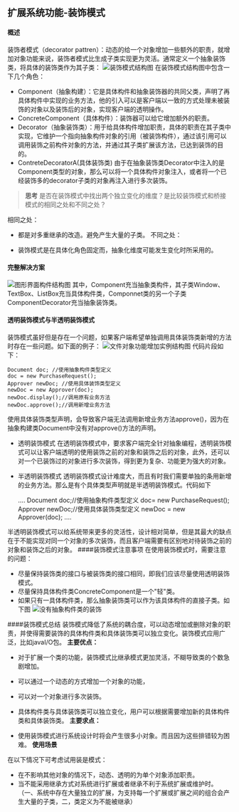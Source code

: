 ## 扩展系统功能-装饰模式
#### 概述
装饰者模式（decorator pattren）：动态的给一个对象增加一些额外的职责，就增加对象功能来说，装饰者模式比生成子类实现更为灵活。通常定义一个抽象装饰类，将具体的装饰类作为其子类：
![装饰模式结构图](file:///F:\yaoyaohao\workspaceIdea\matthew-alpha\matthew-designPattern-practice\src\main\webapp\webstatic\images\decorator_001.gif)
在装饰模式结构图中包含一下几个角色：

- Component（抽象构建）：它是具体构件和抽象装饰器的共同父类，声明了再具体构件中实现的业务方法，他的引入可以是客户端以一致的方式处理未被装饰的对象以及装饰后的对象，实现客户端的透明操作。
- ConcreteComponent（具体构件）：装饰器可以给它增加额外的职责。
- Decorator（抽象装饰类）：用于给具体构件增加职责，具体的职责在其子类中实现，它维护一个指向抽象构件对象的引用（被装饰构件），通过该引用可以调用装饰之前构件对象的方法，并通过其子类扩展该方法，已达到装饰的目的。
- ContreteDecoratorA(具体装饰类)
由于在抽象装饰类Decorator中注入的是Component类型的对象，那么可以将一个具体构件对象注入，或者将一个已经装饰多的decorator子类的对象再注入进行多次装饰。
> **思考**
是否在装饰模式中找出两个独立变化的维度？是比较装饰模式和桥接模式的相同之处和不同之处？

相同之处：

 - 都是对多重继承的改造。避免产生大量的子类。
不同之处：
  
- 装饰模式是在具体化角色固定而，抽象化维度可能发生变化时所采用的。

#### 完整解决方案
![图形界面构件结构图](file:///F:\yaoyaohao\workspaceIdea\matthew-alpha\matthew-designPattern-practice\src\main\webapp\webstatic\images\decorator_002.gif)
其中，Component充当抽象类构件，其子类Window、TextBox、ListBox充当具体构件类，Componnet类的另一个子类ComponentDecorator充当抽象装饰类。

#### 透明装饰模式与半透明装饰模式
装饰模式虽好但是存在一个问题，如果客户端希望单独调用具体装饰类新增的方法时存在一些问题。如下面的例子：
![文件对象功能增加实例结构图](file:///F:\yaoyaohao\workspaceIdea\matthew-alpha\matthew-designPattern-practice\src\main\webapp\webstatic\images\decorator_002.gif)
代码片段如下：

    Document doc; //使用抽象构件类型定义 
    doc = new PurchaseRequest(); 
    Approver newDoc; //使用具体装饰类型定义 
    newDoc = new Approver(doc); 
    newDoc.display();//调用原有业务方法 
    newDoc.approve();//调用新增业务方法
使用具体装饰类型声明，会导致客户端无法调用新增业务方法approve()，因为在抽象构建类Document中没有对approve()方法的声明。

- 透明装饰模式
在透明装饰模式中，要求客户端完全针对抽象编程，透明装饰模式可以让客户端透明的使用装饰之前的对象和装饰之后的对象，此外，还可以对一个已装饰过的对象进行多次装饰，得到更为复杂、功能更为强大的对象。
- 半透明装饰模式
透明装饰模式设计难度大，而且有时我们需要单独的条用新增的业务方法。那么是有个具体类型声明就是半透明装饰模式。代码如下

    ....
    Document doc;//使用抽象构件类型定义
    doc= new PurchaseRequest();
    Approver newDoc;//使用具体装饰类型定义
    newDoc = new Approver(doc);
    ....
    
半透明装饰模式可以给系统带来更多的灵活性，设计相对简单，但是其最大的缺点在于不能实现对同一个对象的多次装饰，而且客户端需要有区别地对待装饰之前的对象和装饰之后的对象。
####装饰模式注意事项
在使用装饰模式时，需要注意的问题：

- 尽量保持装饰类的接口与被装饰类的接口相同，即我们应该尽量使用透明装饰模式。
- 尽量保持具体构件类ConcreteComponent是一个"轻"类。
- 如果只有一具体构件类，那么抽象装饰类可以作为该具体构件的直接子类。如下图
![没有抽象构件类的装饰](file:///F:\yaoyaohao\workspaceIdea\matthew-alpha\matthew-designPattern-practice\src\main\webapp\webstatic\images\decorator_004.gif)

####装饰模式总结
装饰模式降低了系统的耦合度，可以动态增加或删除对象的职责，并使得需要装饰的具体构件类和具体装饰类可以独立变化。装饰模式应用广泛，比如javaI/O包。
**主要优点：**

- 对于扩展一个类的功能，装饰模式比继承模式更加灵活，不糊导致类的个数急剧增加。
- 可以通过一个动态的方式增加一个对象的功能，
- 可以对一个对象进行多次装饰。
- 具体构件类与具体装饰类可以独立变化，用户可以根据需要增加新的具体构件类和具体装饰类。
**主要求点：**

- 使用装饰模式进行系统设计时将会产生很多小对象。而且因为这些排错较为困难。
**使用场景**

在以下情况下可考虑试用装是模式：

- 在不影响其他对象的情况下，动态、透明的为单个对象添加职责。
- 当不能采用继承方式对系统进行扩展或者继承不利于系统扩展或维护时。（一、系统中存在大量独立的扩展，为支持每一个扩展或扩展之间的组合会产生大量的子类，二，类定义为不能被继承） 